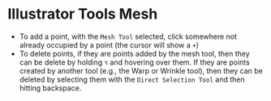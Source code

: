 # Illustrator Tools Mesh

- To add a point, with the `Mesh Tool` selected, click somewhere not already occupied by a point (the cursor will show a `+`)
- To delete points, if they are points added by the mesh tool, then they can be delete by holding `⌥` and hovering over them. If they are points created by another tool (e.g., the Warp or Wrinkle tool), then they can be deleted by selecting them with the `Direct Selection Tool` and then hitting backspace.
